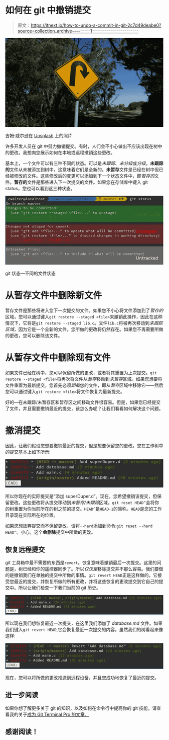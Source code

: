 # 如何在 git 中撤销提交

> 原文：<https://itnext.io/how-to-undo-a-commit-in-git-2c7d49deabe0?source=collection_archive---------1----------------------->

![](img/4ccee08dfe626fe22cf2c85e027a512e.png)

吉姆·威尔逊在 [Unsplash](https://unsplash.com/s/photos/revert?utm_source=unsplash&utm_medium=referral&utm_content=creditCopyText) 上的照片

许多开发人员在 git 中努力撤销提交。有时，人们会不小心做出不应该出现在树中的更改。我想向您展示如何在本地或远程撤销这些更改。

基本上，一个文件可以有三种不同的状态。可以是*未跟踪*、*未分级*或*分级*。**未跟踪的**文件从未被添加到树中，这意味着它们是全新的。**未暂存**文件是已经在树中但已经被修改的文件。这些修改后的变更可以添加到下一个状态文件中，即*暂存的*文件。**暂存的**文件是那些进入下一次提交的文件。如果您在存储库中键入 git status，您也可以看到这三种状态。

![](img/6b9acc067a3c3bf44f2537b894ec5327.png)

git 状态—不同的文件状态

# 从暂存文件中删除新文件

暂存文件是那些将进入您下一次提交的文件。如果您不小心将文件添加到了*暂存的*区域，您可以通过键入`git restore --staged <file>`来撤销此操作，因此在这种情况下，它将是`git restore --staged lib.c`。文件`lib.c`将被再次移动到*未跟踪区域*，因为它是一个全新的文件。您所做的更改将仍然存在。如果您不再需要所做的更改，您可以删除该文件。

# 从暂存文件中删除现有文件

如果文件已经在树中，您可以保留所做的更改，或者将其重置为上次提交。`git restore --staged <file>`将再次将文件从*暂存*移动到*未暂存*区域。如果您想要将文件重置为最新提交，您首先必须*卸载*您的文件，即从*暂存*区域中移除它——然后您可以通过键入`git restore <file>`将文件恢复为最新提交。

好的—在未跟踪/未暂存区和暂存区之间移动文件很容易。但是，如果您已经提交了文件，并且需要撤销最近的提交，该怎么办呢？让我们看看如何解决这个问题。

# 撤消提交

因此，让我们假设您想要撤销最近的提交，但是想要保留您的更改。您在工作树中的提交基本上如下所示:

![](img/edde597a521796195f9c0ee8e8fe48cd.png)

所以你现在的实际提交是“添加 superDuper.d”。现在，您希望撤销该提交，但保留更改。这些更改将从提交移动到*未暂存/未跟踪*区域。`git reset HEAD^`会将你的树重置为你当前所在的树之前的提交。`HEAD^`是`HEAD-1`的简称。`HEAD`是您的工作目录现在实际所在的位置。

如果您想放弃提交而不保留更改，请将`--hard`添加到命令:`git reset --hard HEAD^`。小心，这个**会删除**提交中所做的更改。

## 恢复远程提交

git 工具箱中最不需要的东西是`revert`。恢复意味着撤销最后一次提交。这里的问题是，树已经和你的遥控器同步了。所以*仅仅是*移除提交并不那么容易。我们要做的是撤销我们在单独的提交中所做的事情。`git revert HEAD`正是这样做的。它接受您最近的提交，并恢复所做的所有更改，并将这些恢复的更改提交到它自己的提交中。所以让我们检查一下我们当前的 git 历史。

![](img/8110495fb899c609008c83fa81d179cc.png)

所以现在我们想恢复最近一次提交，在这里我们添加了 *database.md* 文件。如果我们键入`git revert HEAD`,它会恢复最近一次提交的内容。虽然我们的树看起来像这样:

![](img/7dc472d46071071790adf43a6bd150e2.png)

现在，您可以将所做的更改推送到远程设备，并且您成功地恢复了最近的提交。

## 进一步阅读

如果你想了解更多关于 git 的知识，以及如何在命令行中提高你的 git 技能，请查看我的关于[成为 Git Terminal Pro 的文章。](/become-a-git-terminal-pro-ab6d1955606f)

## 感谢阅读！